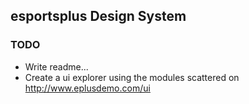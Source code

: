 ## esportsplus Design System

### TODO 

* Write readme...
* Create a ui explorer using the modules scattered on http://www.eplusdemo.com/ui
